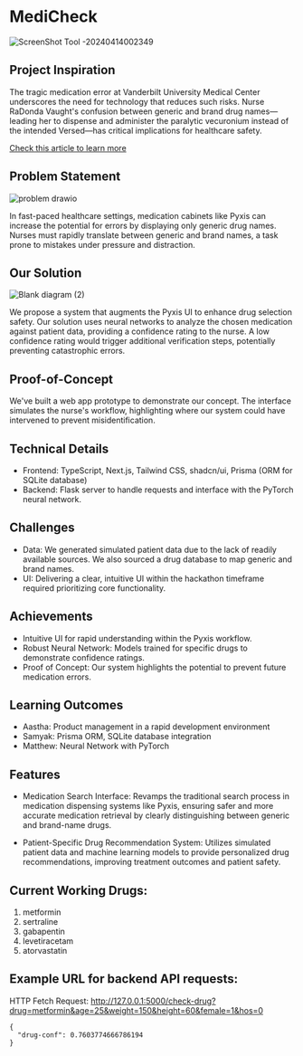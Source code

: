 # MediCheck
![ScreenShot Tool -20240414002349](https://github.com/samyakpiya/medicheck/assets/76403666/0ba6e7ee-efc7-4d11-886d-94014f28d734)

## Project Inspiration
The tragic medication error at Vanderbilt University Medical Center underscores the need for technology that reduces such risks. Nurse RaDonda Vaught's confusion between generic and brand drug names—leading her to dispense and administer the paralytic vecuronium instead of the intended Versed—has critical implications for healthcare safety.

[Check this article to learn more](https://www.healthecareers.com/nurse-resources/wyoming-nurse-june-2022/wyoming-nurse-june-2022-the-case-of-nurse-radonda-vaught-how-administering-the-wrong-medication-resulted-in-a-criminal-conviction)

## Problem Statement
![problem drawio](https://github.com/samyakpiya/medicheck/assets/76403666/65a3cc11-ada0-4535-af50-20a962f1d68d)

In fast-paced healthcare settings, medication cabinets like Pyxis can increase the potential for errors by displaying only generic drug names. Nurses must rapidly translate between generic and brand names, a task prone to mistakes under pressure and distraction.

## Our Solution
![Blank diagram (2)](https://github.com/samyakpiya/medicheck/assets/76403666/4ffbccb9-b564-46d8-9aff-2ab59d16e7c7)

We propose a system that augments the Pyxis UI to enhance drug selection safety. Our solution uses neural networks to analyze the chosen medication against patient data, providing a confidence rating to the nurse. A low confidence rating would trigger additional verification steps, potentially preventing catastrophic errors.

## Proof-of-Concept
We've built a web app prototype to demonstrate our concept. The interface simulates the nurse's workflow, highlighting where our system could have intervened to prevent misidentification.

## Technical Details
- Frontend: TypeScript, Next.js, Tailwind CSS, shadcn/ui, Prisma (ORM for SQLite database)
- Backend: Flask server to handle requests and interface with the PyTorch neural network.

## Challenges
- Data: We generated simulated patient data due to the lack of readily available sources. We also sourced a drug database to map generic and brand names.
- UI: Delivering a clear, intuitive UI within the hackathon timeframe required prioritizing core functionality.

## Achievements
- Intuitive UI for rapid understanding within the Pyxis workflow.
- Robust Neural Network: Models trained for specific drugs to demonstrate confidence ratings.
- Proof of Concept: Our system highlights the potential to prevent future medication errors.

## Learning Outcomes
- Aastha: Product management in a rapid development environment
- Samyak: Prisma ORM, SQLite database integration
- Matthew: Neural Network with PyTorch

## Features

- Medication Search Interface: Revamps the traditional search process in medication dispensing systems like Pyxis, ensuring safer and more accurate medication retrieval by clearly distinguishing between generic and brand-name drugs.

- Patient-Specific Drug Recommendation System: Utilizes simulated patient data and machine learning models to provide personalized drug recommendations, improving treatment outcomes and patient safety.

## Current Working Drugs:
 1. metformin
 2. sertraline
 3. gabapentin
 4. levetiracetam
 5. atorvastatin

## Example URL for backend API requests:

HTTP Fetch Request: http://127.0.0.1:5000/check-drug?drug=metformin&age=25&weight=150&height=60&female=1&hos=0
```
{
  "drug-conf": 0.7603774666786194
}
```
